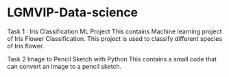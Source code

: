 # LGMVIP-Data-science


Task 1 : Iris Classification ML Project
This contains Machine learning project of Iris Flower Classification.
This project is used to classify different species of Iris flower.




Task 2
Image to Pencil Sketch with Python
This contains a small code that can convert an image to a pencil sketch.

